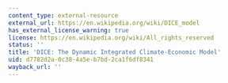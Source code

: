 ```yaml
---
content_type: external-resource
external_url: https://en.wikipedia.org/wiki/DICE_model
has_external_license_warning: true
license: https://en.wikipedia.org/wiki/All_rights_reserved
status: ''
title: 'DICE: The Dynamic Integrated Climate-Economic Model'
uid: d7782d2a-0c38-4a5e-b7bd-2ca1f6df8341
wayback_url: ''
---
```

